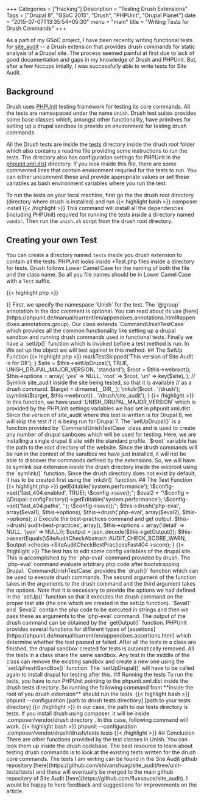 +++
Categories = ["Hacking"]
Description = "Testing Drush Extensions"
Tags = ["Drupal 8", "GSoC 2015", "Drush", "PHPUnit", "Drupal Planet"]
date = "2015-07-07T13:35:54+05:30"
menu = "main"
title = "Writing Tests for Drush Commands"
+++

As a part of my GSoC project, I have been recently writing functional tests for [site_audit](https://drupal.org/site_audit) -- a Drush extension that provides drush commands for static analysis of a Drupal site. The process seemed painful at first due to lack of good documentation and gaps in my knowledge of Drush and PHPUnit. But, after a few hiccups intially, I was successfully able to write tests for Site Audit.

## Background

Drush uses [PHPUnit](https://phpunit.de/) testing framework for testing its core commands. All the tests are namespaced under the name `Unish`. Drush test suites provides some base classes which, amongst other functionality, have primitves for setting up a drupal sandbox to provide an environment for testing drush commands.

All the Drush tests are inside the [tests](https://github.com/drush-ops/drush/tree/master/tests) directory inside the drush root folder which also contains a readme file providing some instructions to run the tests. The directory also has configuration settings for  PHPUnit 
in the [phpunit.xml.dist](https://github.com/drush-ops/drush/blob/master/tests/phpunit.xml.dist) directory. If you look inside this file, there are some commented lines that contain environment requried for the tests to run. You can either uncomment these and provide appropriate values or set these variables as bash environment variables where you run the test.

To run the tests on your local machine, first go the the drush root directory (directory where drush is installed) and run 
{{< highlight bash >}}
composer install
{{< /highlight >}}
This command will install all the dependencies (including PHPUnit) required for running the tests inside a directory named `vendor`. Then run the `unish.sh` script from the drush root directory. 

## Creating your own Test

You can create a directory named `tests` inside you drush extension to contain all the tests. PHPUnit looks inside *Test.php files inside a directory for tests. Drush follows Lower Camel Case for the naming of both the file and the class name. So all you file names should be in Lower Camel Case with a `Test` suffix. 

{{< highlight php >}}
<?php
/**
 * @file
 * Contains /site_audit/tests/BestPracticesFast404Case.
 */

namespace Unish;

/**
 * Class BestPracticesFast404Case.
 *
 * @group commands
 */
class BestPracticesFast404Case extends CommandUnishTestCase {

  /**
   * Sets up the environment for this test.
   */
  public function setUp() {
  }
{{< /highlight >}}

First, we specify the namespace `Unish` for the test. The `@group` annotation in the doc comment is optional. You can read about its use [here](https://phpunit.de/manual/current/en/appendixes.annotations.html#appendixes.annotations.group). Our class extends `CommandUnishTestCase` which provides all the common functionality like setting up a drupal sandbox and running drush commands used in functional tests. Finally we have a `setUp()` function which is invoked before a test method is run. In We set up the object we will test against in this method.

## The SetUp Function

{{< highlight php >}}
<?php

  public function setUp() {
    if (UNISH_DRUPAL_MAJOR_VERSION < 8) {
      $this->markTestSkipped('This version of Site Audit is for D8');
    }
    $site = $this->setUpDrupal(1, TRUE, UNISH_DRUPAL_MAJOR_VERSION, 'standard');
    $root = $this->webroot();
    $this->options = array(
      'yes' => NULL,
      'root' => $root,
      'uri' => key($site),
    );
    // Symlink site_audit inside the site being tested, so that it is available
    // as a drush command.
    $target = dirname(__DIR__);
    \mkdir($root . '/drush');
    \symlink($target, $this->webroot() . '/drush/site_audit');
  }
{{< /highlight >}}

In this function, we have used `UNISH_DRUPAL_MAJOR_VERSION` which is provided by the PHPUnit settings variables we had set in phpunit.xml.dist . Since the version of site_audit where this test is written is for Drupal 8, we will skip the test if it is being run for Drupal 7.  The `setUpDrupal()` is a function provided by `CommandUnishTestCase` class and is used to create any number of drupal sanboxes which will be used for testing. Here, we are installing a single drupal 8 site with the standard profile. 
`$root` variable has the path to the root directory of the website. 

Since the drush commands will be run in the context of the sandbox we have just installed, it will not be able to discover the commands defined by the extensions. So, we will have to symlink our extension inside the drush directory inside the webroot using the `symlink()` function. Since the drush directory does not exist by default, it has to be created first using the `mkdir()` function.

## The Test Function

{{< highlight php >}}
<?php

  /**
   * If fast_404 is enabled and fast_404 paths are empty, check should warn.
   */
  public function testFast404() {
    // Enable fast_404 and make fast_404 paths empty.
    $eval1 = "\$config = \\Drupal::configFactory()->getEditable('system.performance'); \$config->set('fast_404.enabled', TRUE); \$config->save();";
    $eval2 = "\$config = \\Drupal::configFactory()->getEditable('system.performance'); \$config->set('fast_404.paths', ''); \$config->save();";
    $this->drush('php-eval', array($eval1), $this->options);
    $this->drush('php-eval', array($eval2), $this->options);

    // Execute the best-practices command and get output.
    $this->drush('audit-best-practices', array(), $this->options + array('detail' => NULL, 'json' => NULL));
    $output = json_decode($this->getOutput());
    $this->assertEquals(\SiteAuditCheckAbstract::AUDIT_CHECK_SCORE_WARN, $output->checks->SiteAuditCheckBestPracticesFast404->score);
  }

{{< /highlight >}}

The test has to edit some config variables of the drupal site. This is accomplished by the `php-eval` command provided by drush. The `php-eval` command evaluate arbitrary php code after bootstrapping Drupal. `CommandUnishTestCase` provides the `drush()` function which can be used to execute drush commands. The second argument of the function takes in the arguments to the drush command and the third argument takes the options. Note that it is necessary to provide the options we had defined in the `setUp()` function so that it executes the drush command on the proper test site (the one which we created in the setUp function). 

`$eval1` and `$eval2` contain the php code to be executed in strings and then we pass these as arguments to the `php-eval` command. The output of the drush command can be obtained by the `getOutput()` function. PHPUnit provides several functions for different types of [assetions](https://phpunit.de/manual/current/en/appendixes.assertions.html) which determine whether the test passed or failed.

After all the tests in a class are finished, the drupal sandbox created for tests is automatically removed. All the tests in a class share the same sandbox. Any test in the middle of the class can remove the existing sandbox and create a new one using the `setUpFreshSandBox()` function. The `setUpDrupal()` will have to be called again to install drupal for testing after this.

## Running the tests
To run the tests, you have to run PHPUnit pointing to the phpunit.xml.dist inside the drush tests directory. So running the following command from **inside the root of you drush extension** should run the tests.

{{< highlight bash >}}
phpunit --configuration [path to drush tests directiory] [path to your tests directory]
{{< /highlight >}}

In our case, the path to our tests directory is tests. If you install drush using composer, it will be inside .composer/vendor/drush directory . In this case, following command will work.
 {{< highlight bash >}}
 phpunit --configuration .composer/vendor/drush/drush/tests tests
 {{< /highlight >}}

## Conclusion

There are other functions provided by the test classes in Unish. You can look them up inside the drush codebase. The best resource to learn about testing drush commands is to look at the existing tests written for the drush core commands. The tests I am writing can be found in the Site Audit github repository [here](https://github.com/shivanshuag/site_audit/tree/unit-tests/tests) and these will eventually be merged to the main github repository of Site Audit [here](https://github.com/fluxsauce/site_audit).

I would be happy to here feedback and suggestions for improvements on the article.